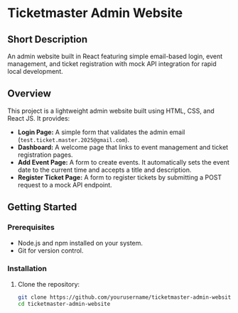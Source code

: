 # Ticketmaster Admin Website

## Short Description
An admin website built in React featuring simple email-based login, event management, and ticket registration with mock API integration for rapid local development.

## Overview
This project is a lightweight admin website built using HTML, CSS, and React JS. It provides:
- **Login Page:** A simple form that validates the admin email (`test.ticket.master.2025@gmail.com`).
- **Dashboard:** A welcome page that links to event management and ticket registration pages.
- **Add Event Page:** A form to create events. It automatically sets the event date to the current time and accepts a title and description.
- **Register Ticket Page:** A form to register tickets by submitting a POST request to a mock API endpoint.

## Getting Started

### Prerequisites
- Node.js and npm installed on your system.
- Git for version control.

### Installation
1. Clone the repository:
   ```bash
   git clone https://github.com/yourusername/ticketmaster-admin-website.git
   cd ticketmaster-admin-website
